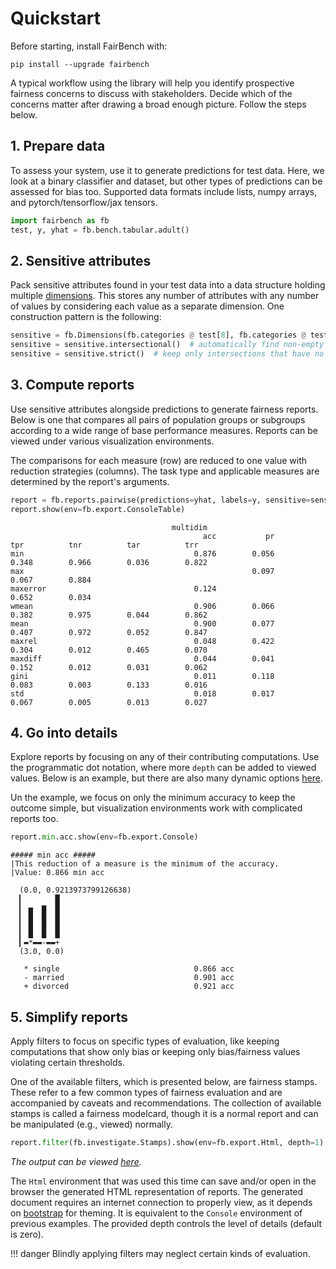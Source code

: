 # Quickstart

Before starting, install FairBench with:

```shell
pip install --upgrade fairbench
```

A typical workflow using the library will help you identify prospective
fairness concerns to discuss with stakeholders. Decide which of 
the concerns matter after drawing a broad enough
picture. Follow the steps below.

## 1. Prepare data

To assess your system, use it to generate predictions for test data.
Here, we look at a binary classifier and dataset,
but other types of predictions can be assessed for bias too. 
Supported data formats include lists, numpy arrays, 
and pytorch/tensorflow/jax tensors.

```python
import fairbench as fb
test, y, yhat = fb.bench.tabular.adult()
```

## 2. Sensitive attributes

Pack sensitive attributes found in your test data
into a data structure holding multiple [dimensions](documentation/dimensions.md).
This stores any number of attributes with any number of values
by considering each value as a separate dimension.
One construction pattern is the following:

```python
sensitive = fb.Dimensions(fb.categories @ test[8], fb.categories @ test[9])  # analyse the gender and race columns
sensitive = sensitive.intersectional()  # automatically find non-empty intersections
sensitive = sensitive.strict()  # keep only intersections that have no children
```

## 3. Compute reports

Use sensitive attributes alongside predictions 
to generate fairness reports.
Below is one that compares all pairs
of population groups or subgroups 
according to a wide range of base performance measures. 
Reports can be viewed under various visualization environments.

The comparisons for each measure (row) are reduced to one value
with reduction strategies (columns).
The task type and applicable measures are determined
by the report's arguments.


```python
report = fb.reports.pairwise(predictions=yhat, labels=y, sensitive=sensitive)
report.show(env=fb.export.ConsoleTable)  
```

```text
                                    multidim                                                                   
                                           acc           pr          tpr          tnr          tar          trr
min                                      0.876        0.056        0.348        0.966        0.036        0.822
max                                                   0.097                                  0.067        0.884
maxerror                                 0.124                     0.652        0.034                          
wmean                                    0.906        0.066        0.382        0.975        0.044        0.862
mean                                     0.900        0.077        0.407        0.972        0.052        0.847
maxrel                                   0.048        0.422        0.304        0.012        0.465        0.070
maxdiff                                  0.044        0.041        0.152        0.012        0.031        0.062
gini                                     0.011        0.118        0.083        0.003        0.133        0.016
std                                      0.018        0.017        0.067        0.005        0.013        0.027
```


## 4. Go into details

Explore reports by focusing on any of their contributing
computations. Use the programmatic dot notation,
where more `depth` can be added to viewed values. 
Below is an example, but there are also
many dynamic options [here](documentation/interactive.md).

Un the example, we focus on only the minimum accuracy to keep the outcome simple,
but visualization environments
work with complicated reports too.

```python
report.min.acc.show(env=fb.export.Console)
```

```text
##### min acc #####
|This reduction of a measure is the minimum of the accuracy.
|Value: 0.866 min acc

  (0.0, 0.9213973799126638)
  ▎       █
  ▎ ▄  ▆  █
  ▎ █  █  █
  ▎ █  █  █
  ▎ █  █  █
  ▎▬*▬▬-▬▬+
  (3.0, 0.0)
  
   * single                              0.866 acc
   - married                             0.901 acc
   + divorced                            0.921 acc
```

## 5. Simplify reports 

Apply filters to focus on specific types of evaluation,
like keeping computations that show only bias
or keeping only bias/fairness values violating
certain thresholds.

One of the available filters, which is presented
below, are fairness stamps. These refer to a few 
common types of fairness evaluation and are accompanied
by caveats and recommendations. The collection of available
stamps is called a fairness modelcard, though it is
a normal report and can be manipulated (e.g., viewed) 
normally.

```python
report.filter(fb.investigate.Stamps).show(env=fb.export.Html, depth=1)
```

*The output can be viewed [here](documentation/example_html.html).*

The `Html` environment that was used this time
can save and/or open in the browser
the generated HTML representation of reports. The generated document
requires an internet connection to properly view, as it depends
on [bootstrap](https://getbootstrap.com/) for theming. 
It is equivalent to the `Console` environment of previous examples.
The provided depth controls the level of details (default is zero).

!!! danger
    Blindly applying filters may neglect certain
    kinds of evaluation.

